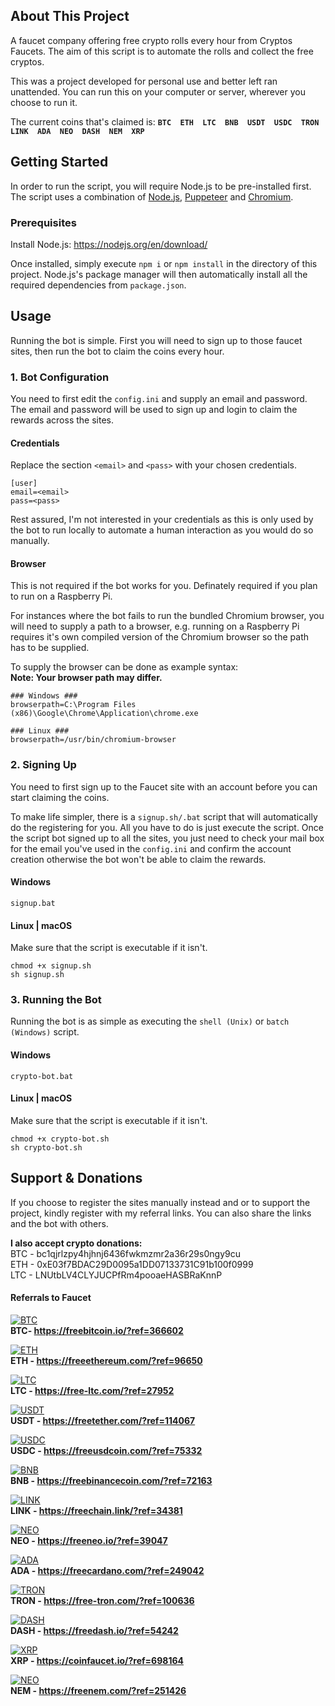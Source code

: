 ## About This Project
A faucet company offering free crypto rolls every hour from Cryptos Faucets. The aim of this script is to automate the rolls and collect the free cryptos.

This was a project developed for personal use and better left ran unattended. You can run this on your computer or server, wherever you choose to run it.

The current coins that's claimed is: **`BTC  ETH  LTC  BNB  USDT  USDC  TRON  LINK  ADA  NEO  DASH  NEM  XRP`**

## Getting Started
In order to run the script, you will require Node.js to be pre-installed first. The script uses a combination of [Node.js](https://nodejs.org/en), [Puppeteer](https://github.com/puppeteer/puppeteer) and [Chromium](https://www.chromium.org).

### Prerequisites
Install Node.js: https://nodejs.org/en/download/

Once installed, simply execute `npm i` or `npm install` in the directory of this project. Node.js's package manager will then automatically install all the required dependencies from `package.json`.

## Usage
Running the bot is simple. First you will need to sign up to those faucet sites, then run the bot to claim the coins every hour.

### 1. Bot Configuration
You need to first edit the `config.ini` and supply an email and password. The email and password will be used to sign up and login to claim the rewards across the sites.

#### Credentials
Replace the section `<email>` and `<pass>` with your chosen credentials.
```
[user]
email=<email>
pass=<pass>
```
Rest assured, I'm not interested in your credentials as this is only used by the bot to run locally to automate a human interaction as you would do so manually.

#### Browser
This is not required if the bot works for you. Definately required if you plan to run on a Raspberry Pi.

For instances where the bot fails to run the bundled Chromium browser, you will need to supply a path to a browser, e.g. running on a Raspberry Pi requires it's own compiled version of the Chromium browser so the path has to be supplied.

To supply the browser can be done as example syntax:  
**Note: Your browser path may differ.**
```
### Windows ###
browserpath=C:\Program Files (x86)\Google\Chrome\Application\chrome.exe

### Linux ###
browserpath=/usr/bin/chromium-browser
```

### 2. Signing Up
You need to first sign up to the Faucet site with an account before you can start claiming the coins.

To make life simpler, there is a `signup.sh/.bat` script that will automatically do the registering for you. All you have to do is just execute the script. 
Once the script bot signed up to all the sites, you just need to check your mail box for the email you've used in the `config.ini` and confirm the account creation otherwise the bot won't be able to claim the rewards.

#### Windows
```
signup.bat
```

#### Linux | macOS
Make sure that the script is executable if it isn't.
```
chmod +x signup.sh
sh signup.sh
```

### 3. Running the Bot
Running the bot is as simple as executing the `shell (Unix)` or `batch (Windows)` script.

#### Windows
```
crypto-bot.bat
```

#### Linux | macOS
Make sure that the script is executable if it isn't.
```
chmod +x crypto-bot.sh
sh crypto-bot.sh
```

## Support & Donations
If you choose to register the sites manually instead and or to support the project, kindly register with my referral links. You can also share the links and the bot with others.

**I also accept crypto donations:**  
BTC - bc1qjrlzpy4hjhnj6436fwkmzmr2a36r29s0ngy9cu  
ETH - 0xE03f7BDAC29D0095a1DD07133731C91b100f0999  
LTC - LNUtbLV4CLYJUCPfRm4pooaeHASBRaKnnP  

#### Referrals to Faucet
[![BTC](https://freebitcoin.io/img/freebitcoin/banners/Banner468x60.jpg)](https://freebitcoin.io/?ref=366602)  
**BTC- https://freebitcoin.io/?ref=366602**

[![ETH](https://freeethereum.com/img/freeethereum/banners/Banner468x60.jpg)](https://freeethereum.com/?ref=96650)  
**ETH - https://freeethereum.com/?ref=96650**

[![LTC](https://free-ltc.com/img/freelitecoin/banners/Banner468x60.jpg)](https://free-ltc.com/?ref=27952)  
**LTC - https://free-ltc.com/?ref=27952**  

[![USDT](https://freetether.com/img/freetether/banners/Banner468x60.jpg)](https://freetether.com/?ref=114067)  
**USDT - https://freetether.com/?ref=114067**  

[![USDC](https://freeusdcoin.com/img/freeusdcoin/banners/Banner468x60.jpg)](https://freeusdcoin.com/?ref=75332)  
**USDC - https://freeusdcoin.com/?ref=75332**  

[![BNB](https://freebinancecoin.com/img/freebinancecoin/banners/Banner468x60.jpg)](https://freebinancecoin.com/?ref=72163)  
**BNB - https://freebinancecoin.com/?ref=72163**  

[![LINK](https://freechain.link/img/freechain/banners/Banner468x60.jpg)](https://freechain.link/?ref=34381)  
**LINK - https://freechain.link/?ref=34381**  

[![NEO](https://freeneo.io/img/freeneo/banners/Banner468x60.jpg)](https://freeneo.io/?ref=39047)  
**NEO - https://freeneo.io/?ref=39047**  

[![ADA](https://freecardano.com/img/freecardano/banners/Banner468x60.jpg)](https://freecardano.com/?ref=249042)  
**ADA - https://freecardano.com/?ref=249042**  

[![TRON](https://free-tron.com/img/freetron/banners/Banner468x60.jpg)](https://free-tron.com/?ref=100636)  
**TRON - https://free-tron.com/?ref=100636**  

[![DASH](https://freedash.io/img/freedash/banners/Banner468x60.jpg)](https://freedash.io/?ref=54242)  
**DASH - https://freedash.io/?ref=54242**  

[![XRP](https://coinfaucet.io/img/coinfaucet/banners/Banner468x60.jpg)](https://coinfaucet.io/?ref=698164)  
**XRP - https://coinfaucet.io/?ref=698164**  

[![NEO](https://freenem.com/img/freenem/banners/Banner468x60.jpg)](https://freenem.com/?ref=251426)  
**NEM - https://freenem.com/?ref=251426**  
